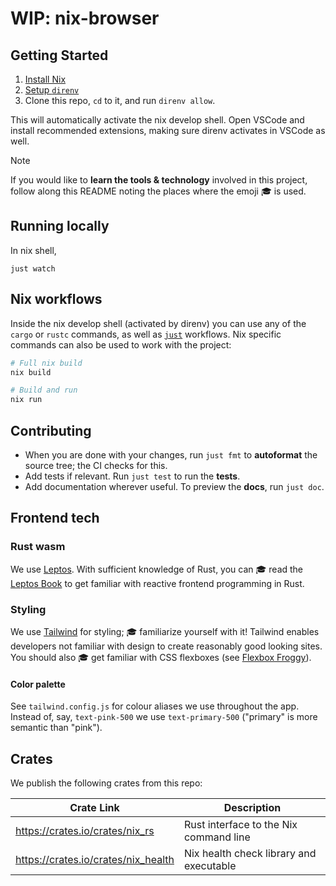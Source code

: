 # WIP: nix-browser

## Getting Started

1. [Install Nix](https://zero-to-flakes.com/install)
1. [Setup `direnv`](https://zero-to-flakes.com/direnv)
1. Clone this repo, `cd` to it, and run `direnv allow`.

This will automatically activate the nix develop shell. Open VSCode and install recommended extensions, making sure direnv activates in VSCode as well.

> [!NOTE] 
> If you would like to **learn the tools & technology** involved in this project, follow along this README noting the places where the emoji 🎓 is used.

## Running locally

In nix shell,

```
just watch
```

## Nix workflows

Inside the nix develop shell (activated by direnv) you can use any of the `cargo` or `rustc` commands, as well as [`just`](https://just.systems/) workflows. Nix specific commands can also be used to work with the project:

```sh
# Full nix build
nix build

# Build and run
nix run
```

## Contributing

- When you are done with your changes, run `just fmt` to **autoformat** the source tree; the CI checks for this.
- Add tests if relevant. Run `just test` to run the **tests**.
- Add documentation wherever useful. To preview the **docs**, run `just doc`.

## Frontend tech

### Rust wasm

We use [Leptos](https://leptos.dev/). With sufficient knowledge of Rust, you can 🎓 read the [Leptos Book](https://leptos-rs.github.io/leptos/) to get familiar with reactive frontend programming in Rust.

### Styling

We use [Tailwind](https://tailwindcss.com/) for styling; 🎓 familiarize yourself with it! Tailwind enables developers not familiar with design to create reasonably good looking sites. You should also 🎓 get familiar with CSS flexboxes (see [Flexbox Froggy](https://flexboxfroggy.com/)).

#### Color palette

See `tailwind.config.js` for colour aliases we use throughout the app. Instead of, say, `text-pink-500` we use `text-primary-500` ("primary" is more semantic than "pink").

## Crates

We publish the following crates from this repo:

| Crate Link | Description | 
|------------|-------------|
| https://crates.io/crates/nix_rs | Rust interface to the Nix command line |
| https://crates.io/crates/nix_health | Nix health check library and executable |
